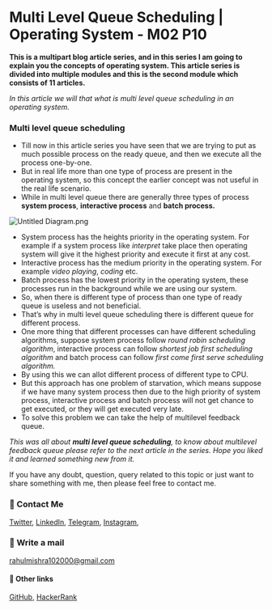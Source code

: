 # Multi Level Queue Scheduling | Operating System - M02 P10

**This is a multipart blog article series, and in this series I am going to explain you the concepts of operating system. This article series is divided into multiple modules and this is the second module which consists of 11 articles.**

_In this article we will that what is multi level queue scheduling in an operating system._

### Multi level queue scheduling
- Till now in this article series you have seen that we are trying to put as much possible process on the ready queue, and then we execute all the process one-by-one.
- But in real life more than one type of process are present in the operating system, so this concept the earlier concept was not useful in the real life scenario. 
- While in multi level queue there are generally three types of process **system process**, **interactive process** and **batch process.**

<!-- Image will come here -->

![Untitled Diagram.png](https://cdn.hashnode.com/res/hashnode/image/upload/v1606486672420/wXAbDT_vn.png)
- System process has the heights priority in the operating system. For example if a system process like _interpret_ take place then operating system will give it the highest priority and execute it first at any cost.
- Interactive process has the medium priority in the operating system. For example _video playing_, _coding_ etc.
- Batch process has the lowest priority in the operating system, these processes run in the background while we are using our system. 
- So, when there is different type of process than one type of ready queue is useless and not beneficial. 
- That’s why in multi level queue scheduling there is different queue for different process.
- One more thing that different processes can have different scheduling algorithms, suppose system process follow _round robin scheduling algorithm_, interactive process can follow _shortest job first scheduling algorithm_ and batch process can follow _first come first serve scheduling algorithm._
- By using this we can allot different process of different type to CPU.
- But this approach has one problem of starvation, which means suppose if we have many system process then due to the high priority of system process, interactive process and batch process will not get chance to get executed, or they will get executed very late.
- To solve this problem we can take the help of multilevel feedback queue.

_This was all about **multi level queue scheduling**, to know about multilevel feedback queue please refer to the next article in the series. Hope you liked it and learned something new from it._

If you have any doubt, question, query related to this topic or just want to share something with me, then please feel free to contact me.

### 📱 Contact Me

[Twitter](https://twitter.com/r_mishra10),
[LinkedIn](https://www.linkedin.com/in/rahul-mishra-66210b185),
[Telegram](https://t.me/rahul_mishra10),
[Instagram](https://www.instagram.com/rahul_mishra10/?hl=en),

### 📧 Write a mail
<rahulmishra102000@gmail.com>

#### 🚀 Other links

[GitHub](https://github.com/rahulMishra05),
[HackerRank](https://www.hackerrank.com/rahulmishra10201)

